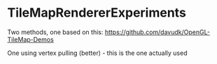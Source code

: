 # TileMapRendererExperiments
Two methods, one based on this:
https://github.com/davudk/OpenGL-TileMap-Demos

One using vertex pulling (better) - this is the one actually used
